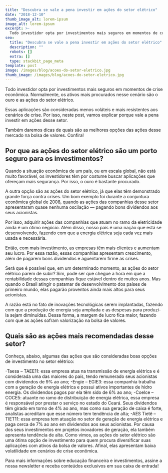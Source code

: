 ```yaml
---
title: "Descubra se vale a pena investir em ações do setor elétrico"
date: "2018-12-10"
thumb_image_alt: lorem-ipsum
image_alt: lorem-ipsum
excerpt: >-
  Todo investidor opta por investimentos mais seguros em momentos de crise econômica. Normalmente, os ativos mais procurados nesse cenário são o ouro e as ações do setor elétrico.
seo:
  title: "Descubra se vale a pena investir em ações do setor elétrico"
  description: ""
  robots: []
  extra: []
  type: stackbit_page_meta
template: post
image: /images/blog/acoes-do-setor-eletrico.jpg
thumb_image: /images/blog/acoes-do-setor-eletrico.jpg
---
```


Todo investidor opta por investimentos mais seguros em momentos de crise econômica. Normalmente, os ativos mais procurados nesse cenário são o ouro e as ações do setor elétrico.

Essas aplicações são consideradas menos voláteis e mais resistentes aos cenários de crise. Por isso, neste post, vamos explicar porque vale a pena investir em ações desse setor.

Também daremos dicas de quais são as melhores opções das ações desse mercado na bolsa de valores. Confira!

## Por que as ações do setor elétrico são um porto seguro para os investimentos?

Quando a situação econômica de um país, ou em escala global, não está muito favorável, os investidores têm por costume buscar aplicações que ofereçam mais segurança. Por isso, o ouro é bastante procurado.

A outra opção são as ações do setor elétrico, já que elas têm demonstrado grande força contra crises. Um bom exemplo foi durante a conjuntura econômica global de 2008, quando as ações das companhias desse setor apresentaram quase nenhuma oscilação — pagando bons dividendos aos seus acionistas.

Por isso, adquirir ações das companhias que atuam no ramo da eletricidade ainda é um ótimo negócio. Além disso, nosso país é uma nação que está se desenvolvendo, fazendo com que a energia elétrica seja cada vez mais usada e necessária.

Então, com mais investimento, as empresas têm mais clientes e aumentam seu lucro. Por essa razão, essas companhias apresentam crescimento, além de pagarem bons dividendos e aguentarem firme as crises.

Será que é possível que, em um determinado momento, as ações do setor elétrico parem de subir? Sim, pode ser que chegue a hora em que a rentabilidade dessas companhias fique estável dentro de muitos anos. Mas quando o Brasil atingir o patamar de desenvolvimento dos países de primeiro mundo, elas pagarão proventos ainda mais altos para seus acionistas.

A razão está no fato de inovações tecnológicas serem implantadas, fazendo com que a produção de energia seja ampliada e as despesas para produzi-la sejam diminuídas. Dessa forma, a margem de lucro fica maior, fazendo com que as ações sofram valorização na bolsa de valores.

## Quais são as ações mais recomendadas desse setor?

Conheça, abaixo, algumas das ações que são consideradas boas opções de investimento no setor elétrico:

-Taesa – TAEE11: essa empresa atua na transmissão de energia elétrica e é considerada uma das maiores do país, tendo remunerado seus acionistas com dividendos de 9% ao ano;
-Engie – EGIE3: essa companhia trabalha com a geração de energia elétrica e possui ativos importantes de hidro energia. Os dividendos pagos por ela têm sido de 6% ao ano;
-Coelce – COCE5: atuante no ramo de distribuição de energia elétrica, essa empresa é responsável por prestar o serviço no estado do Ceará. Seus dividendos têm girado em torno de 4% ao ano, mas como sua geração de caixa é forte, analistas acreditam que esse número tem tendência de alta;
-AES Tietê – TIET11: essa empresa tem atuação no setor de geração de energia elétrica e paga cerca de 7% ao ano em dividendos aos seus acionistas. Por causa dos seus investimentos em projetos inovadores de geração, ela também apresenta tendência de alta.
Como vimos, as ações do setor elétrico são uma ótima opção de investimento para quem procura diversificar suas aplicações com ativos da bolsa de valores. Afinal, elas apresentam baixa volatilidade em cenários de crise econômica.

Para mais informações sobre educação financeira e investimentos, assine a nossa newsletter e receba conteúdos exclusivos em sua caixa de entrada!
